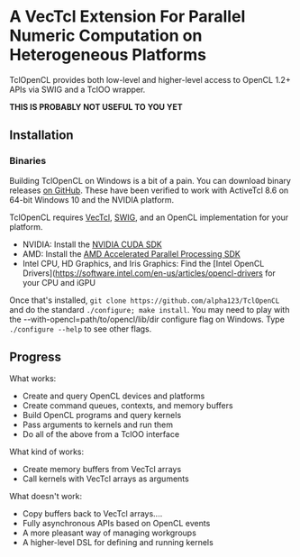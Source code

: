 # A VecTcl Extension For Parallel Numeric Computation on Heterogeneous Platforms

TclOpenCL provides both low-level and higher-level access to OpenCL 1.2+ APIs
via SWIG and a TclOO wrapper.

**THIS IS PROBABLY NOT USEFUL TO YOU YET**

## Installation

### Binaries

Building TclOpenCL on Windows is a bit of a pain. You can download binary releases [on GitHub](https://github.com/alpha123/TclOpenCL/releases). These have been verified to work with ActiveTcl 8.6 on 64-bit Windows 10 and the NVIDIA platform.

TclOpenCL requires [VecTcl](https://github.com/auriocus/VecTcl), [SWIG](http://swig.org/), and an
OpenCL implementation for your platform.

- NVIDIA: Install the
  [NVIDIA CUDA SDK](https://developer.nvidia.com/cuda-downloads)
- AMD: Install the
  [AMD Accelerated Parallel Processing SDK](http://developer.amd.com/tools-and-sdks/opencl-zone/amd-accelerated-parallel-processing-app-sdk/)
- Intel CPU, HD Graphics, and Iris Graphics: Find the
  [Intel OpenCL Drivers](https://software.intel.com/en-us/articles/opencl-drivers
  for your CPU and iGPU

Once that's installed, `git clone https://github.com/alpha123/TclOpenCL` and do
the standard `./configure; make install`. You may need to play with the
--with-opencl=path/to/opencl/lib/dir configure flag on Windows. Type
`./configure --help` to see other flags.

## Progress

What works:

- Create and query OpenCL devices and platforms
- Create command queues, contexts, and memory buffers
- Build OpenCL programs and query kernels
- Pass arguments to kernels and run them
- Do all of the above from a TclOO interface

What kind of works:

- Create memory buffers from VecTcl arrays
- Call kernels with VecTcl arrays as arguments

What doesn't work:

- Copy buffers back to VecTcl arrays....
- Fully asynchronous APIs based on OpenCL events
- A more pleasant way of managing workgroups
- A higher-level DSL for defining and running kernels
